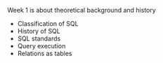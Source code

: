 Week 1 is about theoretical background and history

- Classification of SQL
- History of SQL
- SQL standards
- Query execution
- Relations as tables
